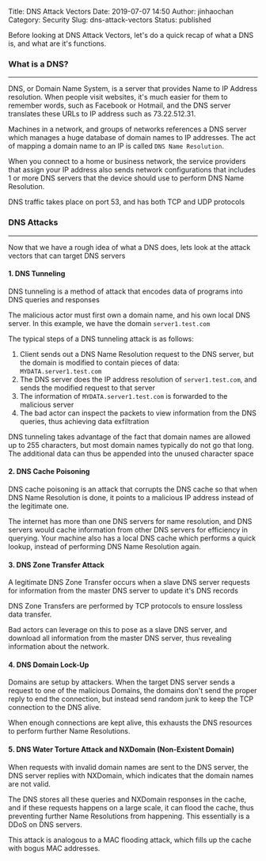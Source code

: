Title: DNS Attack Vectors
Date: 2019-07-07 14:50
Author: jinhaochan
Category: Security
Slug: dns-attack-vectors
Status: published



Before looking at DNS Attack Vectors, let's do a quick recap of what a DNS is, and what are it's functions.



<!-- wp:heading {"level":3} -->

### What is a DNS?





------------------------------------------------------------------------






DNS, or Domain Name System, is a server that provides Name to IP Address resolution. When people visit websites, it's much easier for them to remember words, such as Facebook or Hotmail, and the DNS server translates these URLs to IP address such as 73.22.512.31.





Machines in a network, and groups of networks references a DNS server which manages a huge database of domain names to IP addresses. The act of mapping a domain name to an IP is called `DNS Name Resolution`.





When you connect to a home or business network, the service providers that assign your IP address also sends network configurations that includes 1 or more DNS servers that the device should use to perform DNS Name Resolution.





DNS traffic takes place on port 53, and has both TCP and UDP protocols



<!-- wp:heading {"level":3} -->

### DNS Attacks  





------------------------------------------------------------------------






Now that we have a rough idea of what a DNS does, lets look at the attack vectors that can target DNS servers



<!-- wp:heading {"level":4} -->

#### 1. DNS Tunneling





DNS tunneling is a method of attack that encodes data of programs into DNS queries and responses





The malicious actor must first own a domain name, and his own local DNS server. In this example, we have the domain `server1.test.com`





The typical steps of a DNS tunneling attack is as follows:



<!-- wp:list {"ordered":true} -->

1.  Client sends out a DNS Name Resolution request to the DNS server, but the domain is modified to contain pieces of data: `MYDATA.server1.test.com`
2.  The DNS server does the IP address resolution of `server1.test.com`, and sends the modified request to that server
3.  The information of `MYDATA.server1.test.com` is forwarded to the malicious server
4.  The bad actor can inspect the packets to view information from the DNS queries, thus achieving data exfiltration





DNS tunneling takes advantage of the fact that domain names are allowed up to 255 characters, but most domain names typically do not go that long. The additional data can thus be appended into the unused character space



<!-- wp:heading {"level":4} -->

#### 2. DNS Cache Poisoning





DNS cache poisoning is an attack that corrupts the DNS cache so that when DNS Name Resolution is done, it points to a malicious IP address instead of the legitimate one.





The internet has more than one DNS servers for name resolution, and DNS servers would cache information from other DNS servers for efficiency in querying. Your machine also has a local DNS cache which performs a quick lookup, instead of performing DNS Name Resolution again.



<!-- wp:heading {"level":4} -->

#### 3. DNS Zone Transfer Attack





A legitimate DNS Zone Transfer occurs when a slave DNS server requests for information from the master DNS server to update it's DNS records





DNS Zone Transfers are performed by TCP protocols to ensure lossless data transfer.





Bad actors can leverage on this to pose as a slave DNS server, and download all information from the master DNS server, thus revealing information about the network.



<!-- wp:heading {"level":4} -->

#### 4. DNS Domain Lock-Up





Domains are setup by attackers. When the target DNS server sends a request to one of the malicious Domains, the domains don't send the proper reply to end the connection, but instead send random junk to keep the TCP connection to the DNS alive.





When enough connections are kept alive, this exhausts the DNS resources to perform further Name Resolutions.



<!-- wp:heading {"level":4} -->

#### 5. DNS Water Torture Attack and NXDomain (Non-Existent Domain)





When requests with invalid domain names are sent to the DNS server, the DNS server replies with NXDomain, which indicates that the domain names are not valid.





The DNS stores all these queries and NXDomain responses in the cache, and if these requests happens on a large scale, it can flood the cache, thus preventing further Name Resolutions from happening. This essentially is a DDoS on DNS servers.





This attack is analogous to a MAC flooding attack, which fills up the cache with bogus MAC addresses.  


